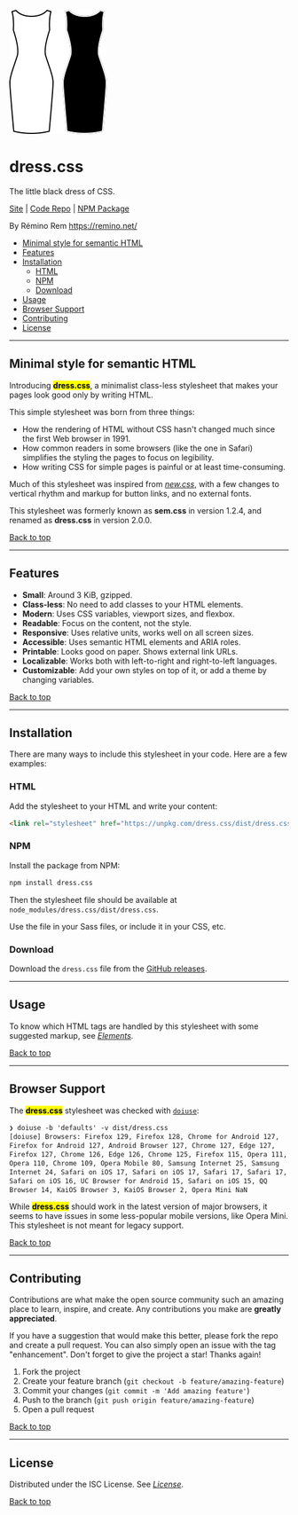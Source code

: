 ![](dress.svg)

# dress.css

The little black dress of CSS.

[Site](https://remino.net/dress.css/)
| [Code Repo](https://github.com/remino/dress.css)
| [NPM Package](https://www.npmjs.com/package/dress.css)

By Rémino Rem <https://remino.net/>

- [Minimal style for semantic HTML](#minimal-style-for-semantic-html)
- [Features](#features)
- [Installation](#installation)
	- [HTML](#html)
	- [NPM](#npm)
	- [Download](#download)
- [Usage](#usage)
- [Browser Support](#browser-support)
- [Contributing](#contributing)
- [License](#license)

---

## Minimal style for semantic HTML

Introducing **<mark>dress.css</mark>**, a minimalist class-less stylesheet that makes your pages look good only by writing HTML.

This simple stylesheet was born from three things:

- How the rendering of HTML without CSS hasn't changed much since the first Web browser in 1991.
- How common readers in some browsers (like the one in Safari) simplifies the styling the pages to focus on legibility.
- How writing CSS for simple pages is painful or at least time-consuming.

Much of this stylesheet was inspired from [_new.css_](https://newcss.net/), with a few changes to vertical rhythm and markup for button links, and no external fonts.

This stylesheet was formerly known as **sem.css** in version 1.2.4, and renamed as **dress.css** in version 2.0.0.

[Back to top](#)

---

## Features

- **Small**: Around 3 KiB, gzipped.
- **Class-less**: No need to add classes to your HTML elements.
- **Modern**: Uses CSS variables, viewport sizes, and flexbox.
- **Readable**: Focus on the content, not the style.
- **Responsive**: Uses relative units, works well on all screen sizes.
- **Accessible**: Uses semantic HTML elements and ARIA roles.
- **Printable**: Looks good on paper. Shows external link URLs.
- **Localizable**: Works both with left-to-right and right-to-left languages.
- **Customizable**: Add your own styles on top of it, or add a theme by changing variables.

[Back to top](#)

---

## Installation

There are many ways to include this stylesheet in your code. Here are a few examples:

### HTML

Add the stylesheet to your HTML and write your content:

```html
<link rel="stylesheet" href="https://unpkg.com/dress.css/dist/dress.css">
```

### NPM

Install the package from NPM:

```bash
npm install dress.css
```

Then the stylesheet file should be available at `node_modules/dress.css/dist/dress.css`.

Use the file in your Sass files, or include it in your CSS, etc.

### Download

Download the `dress.css` file from the [GitHub releases](https://github.com/remino/dress.css/releases).

---

## Usage

To know which HTML tags are handled by this stylesheet with some suggested markup, see _[Elements](https://remino.net/dress.css/elements/)_.

[Back to top](#)

---

## Browser Support

The **<mark>dress.css</mark>** stylesheet was checked with [`doiuse`](https://www.npmjs.com/package/doiuse):

```
❯ doiuse -b 'defaults' -v dist/dress.css
[doiuse] Browsers: Firefox 129, Firefox 128, Chrome for Android 127, Firefox for Android 127, Android Browser 127, Chrome 127, Edge 127, Firefox 127, Chrome 126, Edge 126, Chrome 125, Firefox 115, Opera 111, Opera 110, Chrome 109, Opera Mobile 80, Samsung Internet 25, Samsung Internet 24, Safari on iOS 17, Safari on iOS 17, Safari 17, Safari 17, Safari on iOS 16, UC Browser for Android 15, Safari on iOS 15, QQ Browser 14, KaiOS Browser 3, KaiOS Browser 2, Opera Mini NaN
```

While **<mark>dress.css</mark>** should work in the latest version of major browsers, it seems to have issues in some less-popular mobile versions, like Opera Mini. This stylesheet is not meant for legacy support.

[Back to top](#)

---

## Contributing

Contributions are what make the open source community such an amazing place to learn, inspire, and create. Any contributions you make are **greatly appreciated**.

If you have a suggestion that would make this better, please fork the repo and create a pull request. You can also simply open an issue with the tag "enhancement".
Don't forget to give the project a star! Thanks again!

1. Fork the project
2. Create your feature branch (`git checkout -b feature/amazing-feature`)
3. Commit your changes (`git commit -m 'Add amazing feature'`)
4. Push to the branch (`git push origin feature/amazing-feature`)
5. Open a pull request

[Back to top](#)

---

## License

Distributed under the ISC License. See _[License](https://remino.net/dress.css/license/)_.

[Back to top](#)

